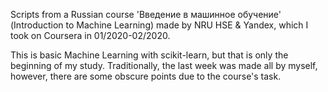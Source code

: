 Scripts from a Russian course 'Введение в машинное обучение' (Introduction to
Machine Learning) made by NRU HSE & Yandex, which I took on Coursera in
01/2020-02/2020.

This is basic Machine Learning with scikit-learn, but that is only the
beginning of my study. Traditionally, the last week was made all by myself,
however, there are some obscure points due to the course's task.
